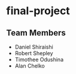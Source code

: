 # final-project

## Team Members
- Daniel Shiraishi
- Robert Shepley
- Timothee Odushina
- Alan Chelko